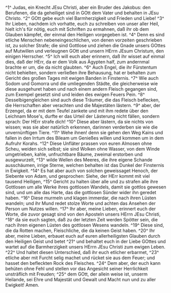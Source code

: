 ^1^ Judas, ein Knecht JEsu Christi, aber ein Bruder des Jakobus: den Berufenen, die da geheiliget sind in GOtt dem Vater und behalten in JEsu Christo. ^2^ GOtt gebe euch viel Barmherzigkeit und Frieden und Liebe! ^3^ Ihr Lieben, nachdem ich vorhatte, euch zu schreiben von unser aller Heil, hielt ich's für nötig, euch mit Schriften zu ermahnen, daß ihr ob dem Glauben kämpfet, der einmal den Heiligen vorgegeben ist. ^4^ Denn es sind etliche Menschen nebeneingeschlichen, von denen vorzeiten geschrieben ist, zu solcher Strafe; die sind Gottlose und ziehen die Gnade unsers GOttes auf Mutwillen und verleugnen GOtt und unsern HErrn JEsum Christum, den einigen Herrscher. ^5^ Ich will euch aber erinnern, daß ihr wisset auf einmal dies, daß der HErr, da er dem Volk aus Ägypten half, zum andernmal brachte er um, die da nicht glaubten. ^6^ Auch Engel, die ihr Fürstentum nicht behielten, sondern verließen ihre Behausung, hat er behalten zum Gericht des großen Tages mit ewigen Banden in Finsternis. ^7^ Wie auch Sodom und Gomorra und die umliegenden Städte, die gleicherweise wie diese ausgehuret haben und nach einem andern Fleisch gegangen sind, zum Exempel gesetzt sind und leiden des ewigen Feuers Pein. ^8^ Desselbigengleichen sind auch diese Träumer, die das Fleisch beflecken, die Herrschaften aber verachten und die Majestäten lästern. ^9^ aber, der Erzengel, da er mit dem Teufel zankete und mit ihm redete über den Leichnam Mose's, durfte er das Urteil der Lästerung nicht fällen, sondern sprach: Der HErr strafe dich! ^10^ Diese aber lästern, da sie nichts von wissen; was sie aber natürlich erkennen, darinnen verderben sie wie die unvernünftigen Tiere. ^11^ Wehe ihnen! denn sie gehen den Weg Kains und fallen in den Irrtum des Bileam um Genießes willen und kommen um in dem Aufruhr Korahs. ^12^ Diese Unfläter prassen von euren Almosen ohne Scheu, weiden sich selbst; sie sind Wolken ohne Wasser, von dem Winde umgetrieben, kahle, unfruchtbare Bäume, zweimal erstorben und ausgewurzelt, ^13^ wilde Wellen des Meeres, die ihre eigene Schande ausschäumen, irrige Sterne, welchen behalten ist das Dunkel der Finsternis in Ewigkeit. ^14^ Es hat aber auch von solchen geweissaget Henoch, der Siebente von Adam, und gesprochen: Siehe, der HErr kommt mit viel tausend Heiligen, ^15^ Gericht zu halten über alle und zu strafen alle ihre Gottlosen um alle Werke ihres gottlosen Wandels, damit sie gottlos gewesen sind, und um alle das Harte, das die gottlosen Sünder wider ihn geredet haben. ^16^ Diese murmeln und klagen immerdar, die nach ihren Lüsten wandeln; und ihr Mund redet stolze Worte und achten das Ansehen der Person um Nutzes willen. ^17^ Ihr aber, meine Lieben, erinnert euch der Worte, die zuvor gesagt sind von den Aposteln unsers HErrn JEsu Christi, ^18^ da sie euch sagten, daß zu der letzten Zeit werden Spötter sein, die nach ihren eigenen Lüsten des gottlosen Wesens wandeln. ^19^ Diese sind, die da Rotten machen, Fleischliche, die da keinen Geist haben. ^20^ Ihr aber, meine Lieben, erbauet euch auf euren allerheiligsten Glauben durch den Heiligen Geist und betet ^21^ und behaltet euch in der Liebe GOttes und wartet auf die Barmherzigkeit unsers HErrn JEsu Christi zum ewigen Leben. ^22^ Und haltet diesen Unterschied, daß ihr euch etlicher erbarmet, ^23^ etliche aber mit Furcht selig machet und rücket sie aus dem Feuer; und hasset den befleckten Rock des Fleisches. ^24^ Dem aber, der euch kann behüten ohne Fehl und stellen vor das Angesicht seiner Herrlichkeit unsträflich mit Freuden; ^25^ dem GOtt, der allein weise ist, unserm Heilande, sei Ehre und Majestät und Gewalt und Macht nun und zu aller Ewigkeit! Amen.